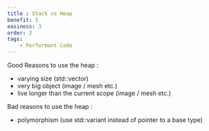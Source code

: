 ```yaml
---
title : Stack vs Heap
benefit: 5
easiness: 3
order: 2
tags:
    - Performant Code
---
```


Good Reasons to use the heap :
- varying size (std::vector)
- very big object (image / mesh etc.)
- live longer than the current scope (image / mesh etc.)

Bad reasons to use the heap :
- polymorphism (use std::variant instead of pointer to a base type)